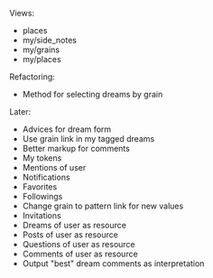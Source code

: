 Views:

 * places          
 * my/side_notes
 * my/grains        
 * my/places        
 
Refactoring:

  * Method for selecting dreams by grain

Later:

 * Advices for dream form
 * Use grain link in my tagged dreams
 * Better markup for comments
 * My tokens
 * Mentions of user
 * Notifications
 * Favorites
 * Followings
 * Change grain to pattern link for new values
 * Invitations
 * Dreams of user as resource
 * Posts of user as resource
 * Questions of user as resource
 * Comments of user as resource
 * Output "best" dream comments as interpretation
